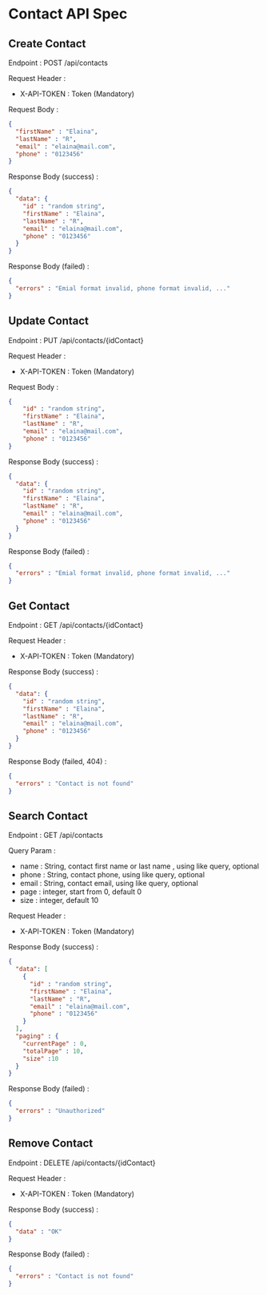 # Contact API Spec

## Create Contact

Endpoint : POST /api/contacts

Request Header :

- X-API-TOKEN : Token (Mandatory)

Request Body :

```json
{
  "firstName" : "Elaina",
  "lastName" : "R",
  "email" : "elaina@mail.com",
  "phone" : "0123456"
}
```

Response Body (success) :

```json
{
  "data": {
    "id" : "random string",
    "firstName" : "Elaina",
    "lastName" : "R",
    "email" : "elaina@mail.com",
    "phone" : "0123456"
  }
}
```

Response Body (failed) :

```json
{
  "errors" : "Emial format invalid, phone format invalid, ..."
}
```

## Update Contact

Endpoint : PUT /api/contacts/{idContact}

Request Header :

- X-API-TOKEN : Token (Mandatory)

Request Body :

```json
{
    "id" : "random string",
    "firstName" : "Elaina",
    "lastName" : "R",
    "email" : "elaina@mail.com",
    "phone" : "0123456"
}
```

Response Body (success) :

```json
{
  "data": {
    "id" : "random string",
    "firstName" : "Elaina",
    "lastName" : "R",
    "email" : "elaina@mail.com",
    "phone" : "0123456"
  }
}
```

Response Body (failed) :

```json
{
  "errors" : "Emial format invalid, phone format invalid, ..."
}
```

## Get Contact

Endpoint : GET /api/contacts/{idContact}

Request Header :

- X-API-TOKEN : Token (Mandatory)

Response Body (success) :

```json
{
  "data": {
    "id" : "random string",
    "firstName" : "Elaina",
    "lastName" : "R",
    "email" : "elaina@mail.com",
    "phone" : "0123456"
  }
}
```

Response Body (failed, 404) :

```json
{
  "errors" : "Contact is not found"
}
```

## Search Contact

Endpoint : GET /api/contacts

Query Param :

- name : String, contact first name or last name , using like query, optional
- phone : String, contact phone, using like query, optional
- email : String, contact email, using like query, optional
- page : integer, start from 0, default 0
- size : integer, default 10

Request Header :

- X-API-TOKEN : Token (Mandatory)

Response Body (success) :

```json
{
  "data": [
    {
      "id" : "random string",
      "firstName" : "Elaina",
      "lastName" : "R",
      "email" : "elaina@mail.com",
      "phone" : "0123456"
    }
  ],
  "paging" : {
    "currentPage" : 0,
    "totalPage" : 10,
    "size" :10
  }
}
```

Response Body (failed) :

```json
{
  "errors" : "Unauthorized"
}
```

## Remove Contact

Endpoint : DELETE /api/contacts/{idContact}

Request Header :

- X-API-TOKEN : Token (Mandatory)

Response Body (success) :

```json
{
  "data" : "OK"
}
```

Response Body (failed) :
```json
{
  "errors" : "Contact is not found"
}
```